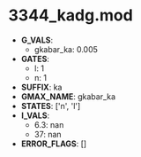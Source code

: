 # 3344_kadg.mod

- **G_VALS**:
  - gkabar_ka: 0.005
- **GATES**:
  - l: 1
  - n: 1
- **SUFFIX**: ka
- **GMAX_NAME**: gkabar_ka
- **STATES**: ['n', 'l']
- **I_VALS**:
  - 6.3: nan
  - 37: nan
- **ERROR_FLAGS**: []
